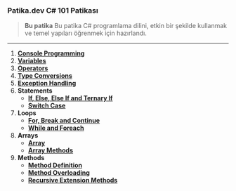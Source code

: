 ### Patika.dev C# 101 Patikası 
>  **Bu patika** Bu patika C# programlama dilini, etkin bir şekilde kullanmak ve temel yapıları öğrenmek için hazırlandı.
---
1. **[Console Programming](https://github.com/ulasdgndnz/PatikaDev-CSharp101/tree/main/console-programlama)**
2. **[Variables](https://github.com/ulasdgndnz/PatikaDev-CSharp101/tree/main/variables)**
3. **[Operators](https://github.com/ulasdgndnz/PatikaDev-CSharp101/tree/main/oprators)**
4. **[Type Conversions](https://github.com/ulasdgndnz/PatikaDev-CSharp101/tree/main/oprators)**
5. **[Exception Handling](https://github.com/ulasdgndnz/PatikaDev-CSharp101/tree/main/try-catch-finally)**
6. **Statements**
    - **[If, Else, Else If and Ternary If](https://github.com/ulasdgndnz/PatikaDev-CSharp101/tree/main/if-else-if)**
    - **[Switch Case](https://github.com/ulasdgndnz/PatikaDev-CSharp101/tree/main/switch-case)**
7. **Loops**
    - **[For, Break and Continue](https://github.com/ulasdgndnz/PatikaDev-CSharp101/tree/main/for-break-continue)**
    - **[While and Foreach](https://github.com/ulasdgndnz/PatikaDev-CSharp101/tree/main/while-foreach)**
8. **Arrays**
    - **[Array](https://github.com/ulasdgndnz/PatikaDev-CSharp101/tree/main/Arrays)**
    - **[Array Methods](https://github.com/ulasdgndnz/PatikaDev-CSharp101/tree/main/array-methods)**
9. **Methods**
    - **[Method Definition](https://github.com/ulasdgndnz/PatikaDev-CSharp101/tree/main/methods)**
    - **[Method Overloading](https://github.com/ulasdgndnz/PatikaDev-CSharp101/tree/main/method-overloading)**
    - **[Recursive Extension Methods](https://github.com/ulasdgndnz/PatikaDev-CSharp101/tree/main/recursive-extension-methods)**